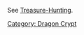 See [Treasure-Hunting](Treasure-Hunting "wikilink").

[Category: Dragon Crypt](Category:_Dragon_Crypt "wikilink")
